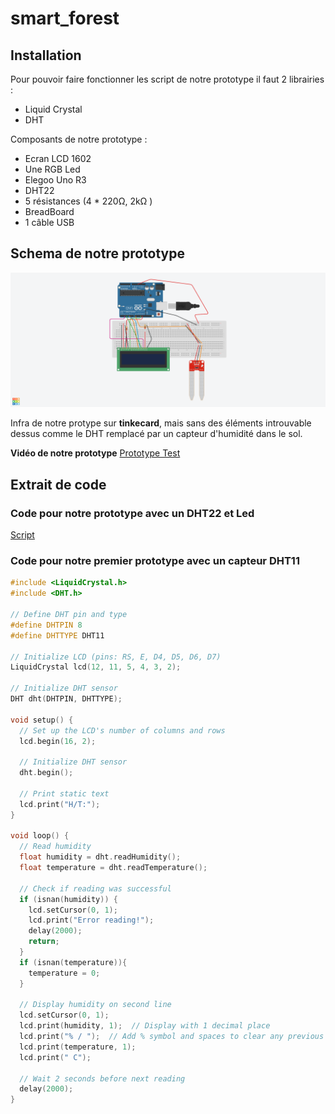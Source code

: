 # smart_forest

## **Installation**

Pour pouvoir faire fonctionner les script de notre prototype il faut 2 librairies : 
* Liquid Crystal
* DHT

Composants de notre prototype : 
* Ecran LCD 1602
* Une RGB Led
* Elegoo Uno R3
* DHT22
* 5 résistances (4 * 220Ω, 2kΩ )
* BreadBoard
* 1 câble USB
  
## **Schema de notre prototype**

![Infra protoype](https://github.com/quentin-beaufort/smart_forest/blob/main/Fantastic%20Krunk.png)

Infra de notre protype sur **tinkecard**, mais sans des éléments introuvable dessus comme le DHT remplacé par un capteur d'humidité dans le sol.

**Vidéo de notre prototype**
[Prototype Test](https://github.com/quentin-beaufort/smart_forest/blob/main/VID_20250213_145719.mp4)

## **Extrait de code**

### Code pour notre prototype avec un DHT22 et Led
[Script](https://github.com/quentin-beaufort/smart_forest/blob/main/main.ino)

### Code pour notre premier prototype avec un capteur DHT11 

``` cpp
#include <LiquidCrystal.h>
#include <DHT.h>

// Define DHT pin and type
#define DHTPIN 8
#define DHTTYPE DHT11

// Initialize LCD (pins: RS, E, D4, D5, D6, D7)
LiquidCrystal lcd(12, 11, 5, 4, 3, 2);

// Initialize DHT sensor
DHT dht(DHTPIN, DHTTYPE);

void setup() {
  // Set up the LCD's number of columns and rows
  lcd.begin(16, 2);
  
  // Initialize DHT sensor
  dht.begin();
  
  // Print static text
  lcd.print("H/T:");
}

void loop() {
  // Read humidity
  float humidity = dht.readHumidity();
  float temperature = dht.readTemperature();
  
  // Check if reading was successful
  if (isnan(humidity)) {
    lcd.setCursor(0, 1);
    lcd.print("Error reading!");
    delay(2000);
    return;
  }
  if (isnan(temperature)){
    temperature = 0;
  }
  
  // Display humidity on second line
  lcd.setCursor(0, 1);
  lcd.print(humidity, 1);  // Display with 1 decimal place
  lcd.print("% / ");  // Add % symbol and spaces to clear any previous characters
  lcd.print(temperature, 1);
  lcd.print(" C");
  
  // Wait 2 seconds before next reading
  delay(2000);
}
```


